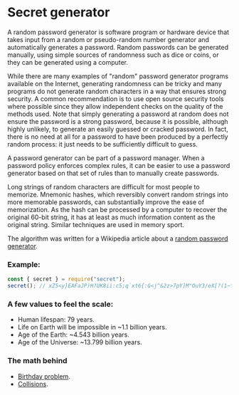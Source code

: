 # Secret generator

A random password generator is software program or hardware device that takes input from a random or pseudo-random
number generator and automatically generates a password. Random passwords can be generated manually, using simple
sources of randomness such as dice or coins, or they can be generated using a computer.

While there are many examples of "random" password generator programs available on the Internet, generating randomness
can be tricky and many programs do not generate random characters in a way that ensures strong security. A common
recommendation is to use open source security tools where possible since they allow independent checks on the quality of
the methods used. Note that simply generating a password at random does not ensure the password is a strong password,
because it is possible, although highly unlikely, to generate an easily guessed or cracked password. In fact, there is
no need at all for a password to have been produced by a perfectly random process: it just needs to be sufficiently
difficult to guess.

A password generator can be part of a password manager. When a password policy enforces complex rules, it can be easier
to use a password generator based on that set of rules than to manually create passwords.

Long strings of random characters are difficult for most people to memorize. Mnemonic hashes, which reversibly convert
random strings into more memorable passwords, can substantially improve the ease of memorization. As the hash can be
processed by a computer to recover the original 60-bit string, it has at least as much information content as the
original string. Similar techniques are used in memory sport.

The algorithm was written for a Wikipedia article about
a [random password generator](https://en.wikipedia.org/wiki/Random_password_generator).

### Example:

```ts
const { secret } = require("secret");
secret(); // xZ5<y}EAFaJP)H?UK8ii:c5;q`xt6{:G<j^&2z>7pY]M"OuY3/eX[?(1~fHs0dWG
```

### A few values to feel the scale:

- Human lifespan: 79 years.
- Life on Earth will be impossible in ~1.1 billion years.
- Age of the Earth: ~4.543 billion years.
- Age of the Universe: ~13.799 billion years.

### The math behind

- [Birthday problem](https://en.wikipedia.org/wiki/Birthday_problem).
- [Collisions](https://en.wikipedia.org/wiki/Universally_unique_identifier#Collisions).

